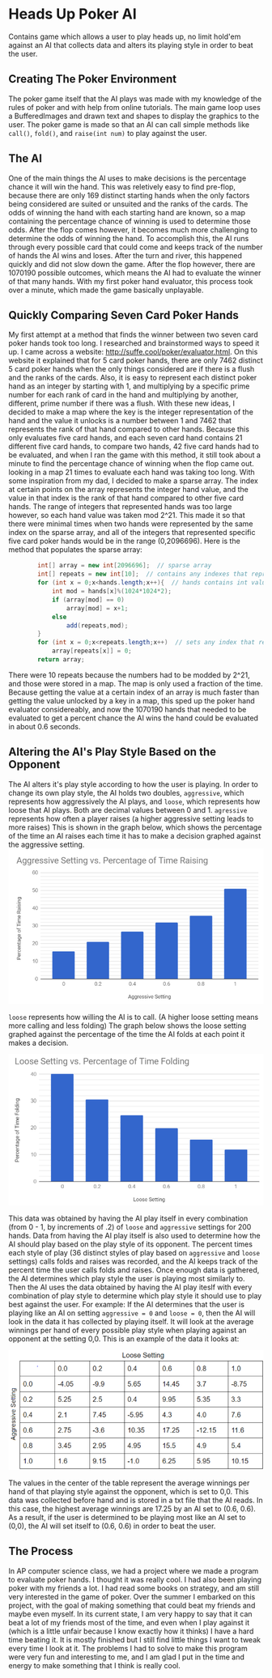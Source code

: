 # Heads Up Poker AI
Contains game which allows a user to play heads up, no limit hold'em against an AI that collects data
and alters its playing style in order to beat the user.
## Creating The Poker Environment
The poker game itself that the AI plays was made with my knowledge of the rules of poker and with help
from online tutorials. The main game loop uses a BufferedImages and drawn text and shapes to display
the graphics to the user. The poker game is made so that an AI can call simple methods like `call()`, 
`fold()`, and `raise(int num)` to play against the user. 
## The AI
One of the main things the AI uses to make decisions is the percentage chance it will win the hand. This 
was reletively easy to find pre-flop, because there are only 169 distinct starting hands when the only factors
being considered are suited or unsuited and the ranks of the cards. The odds of winning the hand with each
starting hand are known, so a map containing the percentage chance of winning is used to determine those 
odds. After the flop comes however, it becomes much more challenging to determine the odds of winning the hand.
To accomplish this, the AI runs through every possible card that could come and keeps track of the number of
hands the AI wins and loses. After the turn and river, this happened quickly and did not slow down the game.
After the flop however, there are 1070190 possible outcomes, which means the AI had to evaluate the winner of 
that many hands. With my first poker hand evaluator, this process took over a minute, which made the game basically
unplayable. 
## Quickly Comparing Seven Card Poker Hands
My first attempt at a method that finds the winner between two seven card poker hands took too long. I researched
and brainstormed ways to speed it up. I came across a website: http://suffe.cool/poker/evaluator.html. On this
website it explained that for 5 card poker hands, there are only 7462 distinct 5 card poker hands when the only 
things considered are if there is a flush and the ranks of the cards. Also, it is easy to represent each distinct
poker hand as an integer by starting with 1, and multiplying by a specific prime number for each rank of card in
the hand and multiplying by another, different, prime number if there was a flush. With these new ideas, I decided
to make a map where the key is the integer representation of the hand and the value it unlocks is a number
between 1 and 7462 that represents the rank of that hand compared to other hands. Because this only evaluates 
five card hands, and each seven card hand contains 21 different five card hands, to compare two hands, 42 five card
hands had to be evaluated, and when I ran the game with this method, it still took about a minute to find the 
percentage chance of winning when the flop came out. looking in a map 21 times to evaluate each hand was taking
too long. With some inspiration from my dad, I decided to make a sparse array. The index at certain points on the
array represents the integer hand value, and the value in that index is the rank of that hand compared to other
five card hands. The range of integers that represented hands was too large however, so each hand value was taken
mod 2^21. This made it so that there were minimal times when two hands were represented by the same index on the
sparse array, and all of the integers that represented specific five card poker hands would be in the range 
(0,2096696). Here is the method that populates the sparse array: 
```java
        int[] array = new int[2096696];  // sparse array
        int[] repeats = new int[10];  // contains any indexes that represent more than one hands
        for (int x = 0;x<hands.length;x++){  // hands contains int values of hands ordered by strength of hand
            int mod = hands[x]%(1024*1024*2);
            if (array[mod] == 0)
                array[mod] = x+1;
            else
                add(repeats,mod);
        }
        for (int x = 0;x<repeats.length;x++)  // sets any index that represents more than one hand to zero
            array[repeats[x]] = 0;
        return array;
```
There were 10 repeats because the numbers had to be modded by 2^21, and those were stored in a map. The map is
only used a fraction of the time. Because getting the value at a certain index of an array is much faster than
getting the value unlocked by a key in a map, this sped up the poker hand evaluator considereably, and now the 
1070190 hands that needed to be evaluated to get a percent chance the AI wins the hand could be evaluated in about
0.6 seconds. 
## Altering the AI's Play Style Based on the Opponent
The AI alters it's play style according to how the user is playing. In order to change its own play style, 
the AI holds two doubles, `aggressive`, which represents how aggressively the AI plays, and `loose`, which
represents how loose that AI plays. Both are decimal values between 0 and 1. `agressive` represents how often
a player raises (a higher aggressive setting leads to more raises) This is shown in the graph below, which 
shows the percentage of the time an AI raises each time it has to make a decision graphed against the aggressive
setting.
![alt text](https://github.com/linc1097/Poker/blob/master/pictures/graph%20aggressive.PNG "graph of raises vs. aggressive setting")

`loose` represents how willing the AI is to call. (A higher loose setting means more calling and less folding)
The graph below shows the loose setting graphed against the percentage of the time the AI folds at each point 
it makes a decision.

![alt text](https://github.com/linc1097/Poker/blob/master/pictures/graph%20loose.PNG "graph of folds vs. loose setting")

This data was obtained by having the AI play itself in every combination (from 0 - 1, by increments of .2) of `loose` 
and `aggressive` settings for 200 hands. Data from having the AI play itself is also used to determine how the 
AI should play based on the play style of its opponent. The percent times each style of play (36 distinct styles of
play based on `aggressive` and `loose` settings) calls folds and raises was recorded, and the AI keeps track of 
the percent time the user calls folds and raises. Once enough data is gathered, the AI determines which play style
the user is playing most similarly to. Then the AI uses the data obtained by having the AI play iteslf with every
combination of play style to determine which play style it should use to play best against the user. For example:
If the AI determines that the user is playing like an AI on setting `aggressive = 0` and `loose = 0`, then the AI
will look in the data it has collected by playing itself. It will look at the average winnings per hand of every
possible play style when playing against an opponent at the setting 0,0. This is an example of the data it looks at:

![alt text](https://github.com/linc1097/Poker/blob/master/pictures/table%20done.PNG "table")

The values in the center of the table represent the average winnings per hand of that playing style against the
opponent, which is set to 0,0. This data was collected before hand and is stored in a txt file that the AI reads. 
In this case, the highest average winnings are 17.25 by an AI set to (0.6, 0.6). As a result, if the user is determined
to be playing most like an AI set to (0,0), the AI will set itself to (0.6, 0.6) in order to beat the user. 
## The Process
In AP computer science class, we had a project where we made a program to evaluate poker hands. I thought it was
really cool. I had also been playing poker with my friends a lot. I had read some books on strategy, and am still
very interested in the game of poker. Over the summer I embarked on this project, with the goal of making something
that could beat my friends and maybe even myself. In its current state, I am very happy to say that it can beat 
a lot of my friends most of the time, and even when I play against it (which is a little unfair because I know exactly
how it thinks) I have a hard time beating it. It is mostly finished but I still find little things I want to tweak 
every time I look at it. The problems I had to solve to make this program were very fun and interesting to me, and I
am glad I put in the time and energy to make something that I think is really cool.
